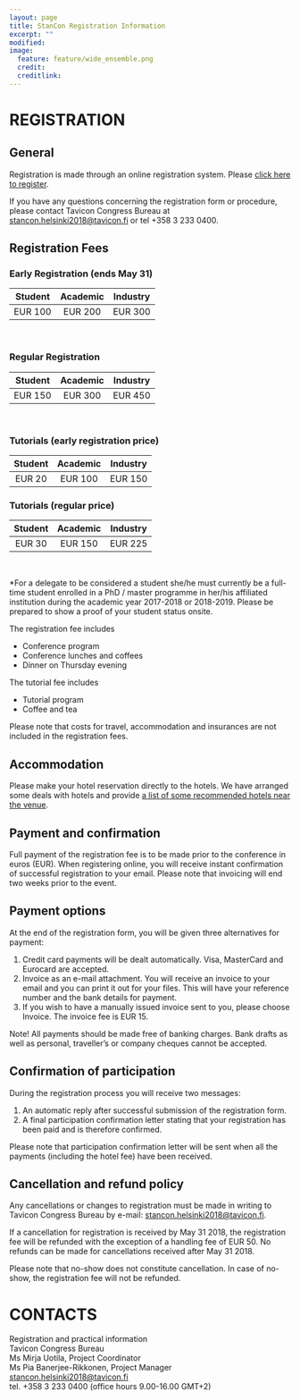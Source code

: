 ```yaml
---
layout: page
title: StanCon Registration Information
excerpt: ""
modified:
image:
  feature: feature/wide_ensemble.png
  credit:
  creditlink:
---
```


# REGISTRATION

## General

Registration is made through an online registration system. Please [click here to register](https://ilmo.contio.fi/tavicon/main.aspx?id=165).

If you have any questions concerning the registration form or procedure, please contact Tavicon Congress Bureau at stancon.helsinki2018@tavicon.fi or tel +358 3 233 0400.

## Registration Fees 

### Early Registration (ends May 31)


| Student | Academic | Industry |
|:------:|:------:|:------:|
| EUR 100 | EUR 200 | EUR 300 |

<br>

### Regular Registration

| Student | Academic | Industry |
|:------:|:------:|:------:|
| EUR 150 | EUR 300 | EUR 450 |

<br>

### Tutorials (early registration price)

| Student | Academic | Industry |
|:------:|:------:|:------:|
| EUR 20 | EUR 100 | EUR 150 |

### Tutorials (regular price)

| Student | Academic | Industry |
|:------:|:------:|:------:|
| EUR 30 | EUR 150 | EUR 225 |

<br>

*For a delegate to be considered a student she/he must currently be a full-time student enrolled in a PhD / master programme in her/his affiliated institution during the academic year 2017-2018 or 2018-2019. Please be prepared to show a proof of your student status onsite.

The registration fee includes
* Conference program
* Conference lunches and coffees 
* Dinner on Thursday evening

The tutorial fee includes
* Tutorial program
* Coffee and tea

Please note that costs for travel, accommodation and insurances are not included in the registration fees.

## Accommodation

Please make your hotel reservation directly to the hotels. We have arranged some deals with hotels and provide [a list of some recommended hotels near the venue](/events/stancon2018Helsinki/stancon-accommodation.html).

## Payment and confirmation

Full payment of the registration fee is to be made prior to the conference in euros (EUR). When registering online, you will receive instant confirmation of successful registration to your email. Please note that invoicing will end two weeks prior to the event.

## Payment options

At the end of the registration form, you will be given three alternatives for payment:

1. Credit card payments will be dealt automatically. Visa, MasterCard and Eurocard are accepted.
2. Invoice as an e-mail attachment. You will receive an invoice to your email and you can print it out for your files. This will have your reference number and the bank details for payment. 
3. If you wish to have a manually issued invoice sent to you, please choose Invoice. The invoice fee is EUR 15.

Note! 
All payments should be made free of banking charges.
Bank drafts as well as personal, traveller’s or company cheques cannot be accepted.

## Confirmation of participation

 During the registration process you will receive two messages:
1. An automatic reply after successful submission of the registration form.  
2. A final participation confirmation letter stating that your registration has been paid and is therefore confirmed. 

Please note that participation confirmation letter will be sent when all the payments (including the hotel fee) have been received.

## Cancellation and refund policy

Any cancellations or changes to registration must be made in writing to Tavicon Congress Bureau by e-mail: stancon.helsinki2018@tavicon.fi. 

If a cancellation for registration is received by May 31 2018, the registration fee will be refunded with the exception of a handling fee of EUR 50. No refunds can be made for cancellations received after May 31 2018.
 
Please note that no-show does not constitute cancellation. In case of no-show, the registration fee will not be refunded. 

# CONTACTS

Registration and practical information<br>
Tavicon Congress Bureau<br>
Ms Mirja Uotila, Project Coordinator<br>
Ms Pia Banerjee-Rikkonen, Project Manager<br>
stancon.helsinki2018@tavicon.fi<br>
tel. +358 3 233 0400 (office hours 9.00-16.00 GMT+2)<br>
